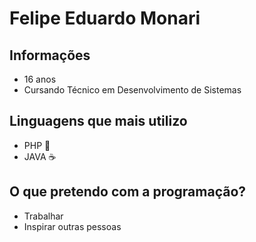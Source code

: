 
# Felipe Eduardo Monari

## Informações
- 16 anos
- Cursando Técnico em Desenvolvimento de Sistemas

## Linguagens que mais utilizo
- PHP 🐘
- JAVA ☕

## O que pretendo com a programação?
- Trabalhar
- Inspirar outras pessoas

